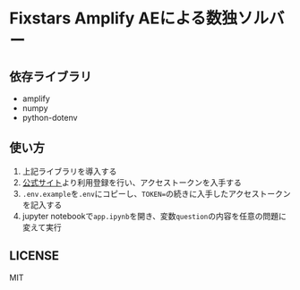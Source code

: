 # Fixstars Amplify AEによる数独ソルバー

## 依存ライブラリ
* amplify
* numpy
* python-dotenv

## 使い方
1. 上記ライブラリを導入する
2. [公式サイト](https://amplify.fixstars.com/)より利用登録を行い、アクセストークンを入手する
3. `.env.example`を`.env`にコピーし、`TOKEN=`の続きに入手したアクセストークンを記入する
4. jupyter notebookで`app.ipynb`を開き、変数`question`の内容を任意の問題に変えて実行

## LICENSE
MIT
